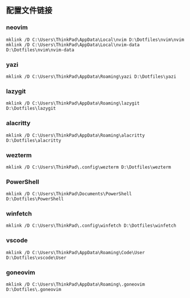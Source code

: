 ## 配置文件链接

### neovim
`mklink /D C:\Users\ThinkPad\AppData\Local\nvim D:\Dotfiles\nvim\nvim`  
`mklink /D C:\Users\ThinkPad\AppData\Local\nvim-data D:\Dotfiles\nvim\nvim-data`

### yazi
`mklink /D C:\Users\ThinkPad\AppData\Roaming\yazi D:\Dotfiles\yazi`

### lazygit
`mklink /D C:\Users\ThinkPad\AppData\Roaming\lazygit D:\Dotfiles\lazygit`

### alacritty
`mklink /D C:\Users\ThinkPad\AppData\Roaming\alacritty D:\Dotfiles\alacritty`

### wezterm
`mklink /D C:\Users\ThinkPad\.config\wezterm D:\Dotfiles\wezterm`

### PowerShell
`mklink /D C:\Users\ThinkPad\Documents\PowerShell D:\Dotfiles\PowerShell`

### winfetch
`mklink /D C:\Users\ThinkPad\.config\winfetch D:\Dotfiles\winfetch`

### vscode
`mklink /D C:\Users\ThinkPad\AppData\Roaming\Code\User D:\Dotfiles\vscode\User`

### goneovim
`mklink /D C:\Users\ThinkPad\AppData\Roaming\.goneovim D:\Dotfiles\.goneovim`






